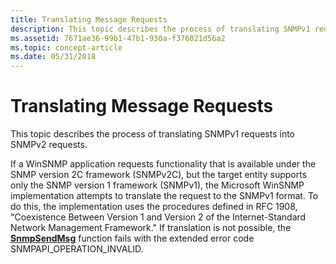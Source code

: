 ```yaml
---
title: Translating Message Requests
description: This topic describes the process of translating SNMPv1 requests into SNMPv2 requests.
ms.assetid: 7671ae36-99b1-47b1-930a-f376021d56a2
ms.topic: concept-article
ms.date: 05/31/2018
---
```


# Translating Message Requests

This topic describes the process of translating SNMPv1 requests into SNMPv2 requests.

If a WinSNMP application requests functionality that is available under the SNMP version 2C framework (SNMPv2C), but the target entity supports only the SNMP version 1 framework (SNMPv1), the Microsoft WinSNMP implementation attempts to translate the request to the SNMPv1 format. To do this, the implementation uses the procedures defined in RFC 1908, "Coexistence Between Version 1 and Version 2 of the Internet-Standard Network Management Framework." If translation is not possible, the [**SnmpSendMsg**](/windows/desktop/api/Winsnmp/nf-winsnmp-snmpsendmsg) function fails with the extended error code SNMPAPI\_OPERATION\_INVALID.

 

 




